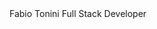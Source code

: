<HTML>
<HEAD><TITLE>Fabio Tonini Full Stack Developer</TITLE></HEAD>
<BODY>
Fabio Tonini Full Stack Developer
</BODY>
</HTML>
